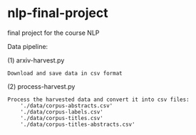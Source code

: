 # nlp-final-project
final project for the course NLP

Data pipeline:

(1) arxiv-harvest.py 
    
    Download and save data in csv format

(2) process-harvest.py

    Process the harvested data and convert it into csv files:
        './data/corpus-abstracts.csv' 
        './data/corpus-labels.csv' 
        './data/corpus-titles.csv'
        './data/corpus-titles-abstracts.csv'

